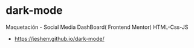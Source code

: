 # dark-mode
Maquetación - Social Media DashBoard( Frontend Mentor) HTML-Css-JS

- https://jesherr.github.io/dark-mode/

